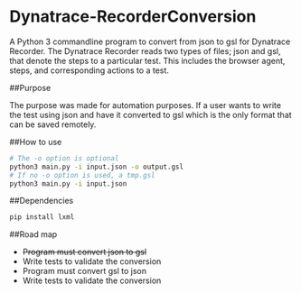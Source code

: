 # Dynatrace-RecorderConversion

A Python 3 commandline program to convert from json to gsl for Dynatrace Recorder.
The Dynatrace Recorder reads two types of files; json and gsl, that denote the steps
to a particular test. This includes the browser agent, steps, and corresponding actions to a test.

##Purpose

The purpose was made for automation purposes. If a user wants to write the test using json and
have it converted to gsl which is the only format that can be saved remotely.

##How to use

```sh
# The -o option is optional
python3 main.py -i input.json -o output.gsl
# If no -o option is used, a tmp.gsl
python3 main.py -i input.json
```

##Dependencies

```sh
pip install lxml
```


##Road map

- ~~Program must convert json to gsl~~
- Write tests to validate the conversion
- Program must convert gsl to json
- Write tests to validate the conversion
